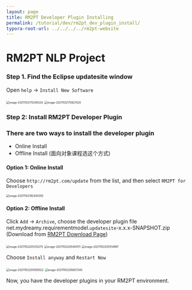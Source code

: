 ```yaml
---
layout: page
title: RM2PT Developer Plugin Installing
permalink: /tutorial/dev/rm2pt_dev_plugin_install/
typora-root-url: ../../../../rm2pt-website
---
```


# RM2PT NLP Project

### Step 1. Find the Eclipse updatesite window

Open `help` -> `Install New Software`

<img src="/imgs/RM2PTDevInstall/image-20211102175245020.png" alt="image-20211102175245020" style="zoom:50%;" />

<img src="/imgs/RM2PTDevInstall/image-20211102175827420.png" alt="image-20211102175827420" style="zoom:50%;" />

### Step 2: Install RM2PT Developer Plugin

###  There are two ways to install the developer plugin

* Online Install
* Offline Install (面向对象课程选这个方式)

#### Option 1: Online Install

Choose `http://rm2pt.com/update` from the list, and then select `RM2PT for Developers`

<img src="/imgs/RM2PTDevInstall/image-20211102182440350.png" alt="image-20211102182440350" style="zoom:50%;" />

#### Option 2: Offline Install

Click `Add` -> `Archive`, choose the developer plugin file net.mydreamy.requirementmodel.`updatesite`-x.x.x-SNAPSHOT.zip (Download from [RM2PT Download Page](/downloads))

<img src="/imgs/RM2PTDevInstall/image-20211102205312270.png" alt="image-20211102205312270" style="zoom:50%;" />

<img src="/imgs/RM2PTDevInstall/image-20211102205441011.png" alt="image-20211102205441011" style="zoom:50%;" />

<img src="/imgs/RM2PTDevInstall/image-20211102205514997.png" alt="image-20211102205514997" style="zoom:50%;" />

Choose `Install anyway` and `Restart Now`

<img src="/imgs/RM2PTDevInstall/image-20211102205559322.png" alt="image-20211102205559322" style="zoom:50%;" />

<img src="/imgs/RM2PTDevInstall/image-20211102205657340.png" alt="image-20211102205657340" style="zoom:50%;" />

Now, you have the developer plugins in your RM2PT environment.
